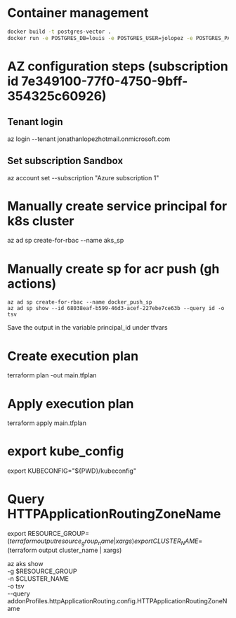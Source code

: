 # Container management
```bash
docker build -t postgres-vector . 
docker run -e POSTGRES_DB=louis -e POSTGRES_USER=jolopez -e POSTGRES_PASSWORD=stage2024 -e READONLY_USER=ialab -e READONLY_PASSWORD=stage2023 -p 5432:5432 postgres-vector
```

# AZ configuration steps (subscription id 7e349100-77f0-4750-9bff-354325c60926)

## Tenant login
az login --tenant jonathanlopezhotmail.onmicrosoft.com
## Set subscription Sandbox
az account set --subscription "Azure subscription 1"

# Manually create service principal for k8s cluster
az ad sp create-for-rbac --name aks_sp 
# Manually create sp for acr push (gh actions)
```
az ad sp create-for-rbac --name docker_push_sp
az ad sp show --id 68038eaf-b599-46d3-acef-227ebe7ce63b --query id -o tsv
```
Save the output in the variable principal_id under tfvars
# Create execution plan
terraform plan -out main.tfplan
# Apply execution plan
terraform apply main.tfplan
# export kube_config 
export KUBECONFIG="${PWD}/kubeconfig"
# Query HTTPApplicationRoutingZoneName
export RESOURCE_GROUP=$(terraform output resource_group_name | xargs)
export CLUSTER_NAME=$(terraform output cluster_name | xargs)

az aks show \
  -g $RESOURCE_GROUP \
  -n $CLUSTER_NAME \
  -o tsv \
  --query addonProfiles.httpApplicationRouting.config.HTTPApplicationRoutingZoneName